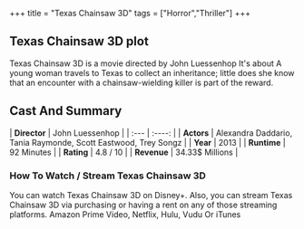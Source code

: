 +++
title = "Texas Chainsaw 3D"
tags = ["Horror","Thriller"]
+++
## Texas Chainsaw 3D plot
Texas Chainsaw 3D is a movie directed by John Luessenhop It's about A young woman travels to Texas to collect an inheritance; little does she know that an encounter with a chainsaw-wielding killer is part of the reward.
## Cast And Summary
| **Director**      | John Luessenhop |
    | :---        |    :----:   |
    |  **Actors** | Alexandra Daddario, Tania Raymonde, Scott Eastwood, Trey Songz |
    | **Year**   | 2013    |
    |  **Runtime** | 92 Minutes |
    |  **Rating** | 4.8 / 10 | 
    |  **Revenue** | 34.33$ Millions |
### How To Watch / Stream Texas Chainsaw 3D
You can watch Texas Chainsaw 3D on Disney+.
Also, you can stream Texas Chainsaw 3D via purchasing or having a rent on any of those streaming platforms.
Amazon Prime Video, Netflix, Hulu, Vudu Or iTunes